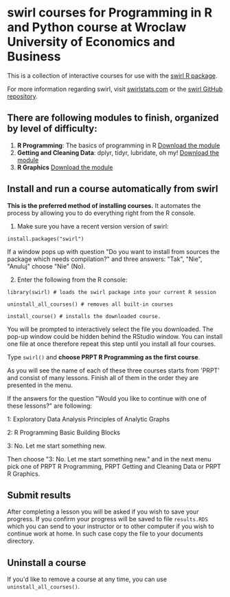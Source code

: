 # swirl courses for **Programming in R and Python** course at Wroclaw University of Economics and Business

This is a collection of interactive courses for use with the [swirl R package](http://swirlstats.com). 


For more information regarding swirl, visit [swirlstats.com](http://swirlstats.com) or the [swirl GitHub repository](https://github.com/swirldev/swirl).

## There are following modules to finish, **organized by level of difficulty**:


1. **R Programming**: The basics of programming in R [Download the module](https://github.com/IwoA/swirl_courses/blob/master/PRPT_R_Programming.swc)
2. **Getting and Cleaning Data**: dplyr, tidyr, lubridate, oh my! [Download the module](https://github.com/IwoA/swirl_courses/blob/master/PRPT_Getting_and_Cleaning_Data.swc)
3. **R Graphics** [Download the module](https://github.com/IwoA/swirl_courses/blob/master/PRPT_R_Graphics.swc)



## Install and run a course automatically from swirl

**This is the preferred method of installing courses.** It automates the process by allowing you to do everything right from the R console.

1) Make sure you have a recent version version of swirl:

```
install.packages("swirl")
```
If a window pops up with question "Do you want to install from sources the package which needs compilation?" and three answers: "Tak", "Nie", "Anuluj" choose "Nie" (No).


2) Enter the following from the R console:

```
library(swirl) # loads the swirl package into your current R session
```
```
uninstall_all_courses() # removes all built-in courses
```

```
install_course() # installs the downloaded course. 
```
You will be prompted to interactively select the file you downloaded. The pop-up window could be hidden behind the RStudio window.
You can install one file at once therefore repeat this step until you install all four courses.

Type `swirl()` and **choose PRPT R Programming as the first course**.

As you will see the name of each of these three courses starts from 'PRPT' and consist of many lessons. Finish all of them in the order they are presented in the menu.



If the answers for the question "Would you like to continue with one of these lessons?" are following:

1: Exploratory Data Analysis Principles of Analytic Graphs

2: R Programming Basic Building Blocks

3: No. Let me start something new.

Then choose "3: No. Let me start something new." and in the next menu pick one of PRPT R Programming, PRPT Getting and Cleaning Data or PRPT R Graphics.





## Submit results

After completing a lesson you will be asked if you wish to save your progress. If you confirm your progress will be saved to file `results.RDS` which you can send to your instructor or to other computer if you wish to continue work at home. In such case copy the file to your documents directory.

## Uninstall a course

If you'd like to remove a course at any time, you can use `uninstall_all_courses()`.



